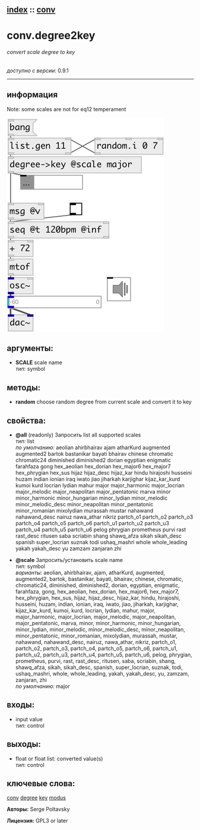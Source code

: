 [index](index.html) :: [conv](category_conv.html)
---

# conv.degree2key

###### convert scale degree to key

*доступно с версии:* 0.9.1

---


## информация
Note: some scales are not for eq12 temperament


[![example](../examples/img/conv.degree2key.jpg)](../examples/pd/conv.degree2key.pd)



## аргументы:

* **SCALE**
scale name<br>
_тип:_ symbol<br>



## методы:

* **random**
choose random degree from current scale and convert it to key<br>




## свойства:

* **@all** (readonly)
Запросить list all supported scales<br>
_тип:_ list<br>
_по умолчанию:_ aeolian ahirbhairav ajam atharKurd augmented augmented2 bartok bastanikar bayati bhairav chinese chromatic chromatic24 diminished diminished2 dorian egyptian enigmatic farahfaza gong hex_aeolian hex_dorian hex_major6 hex_major7 hex_phrygian hex_sus hijaz hijaz_desc hijaz_kar hindu hirajoshi husseini huzam indian ionian iraq iwato jiao jiharkah karjighar kijaz_kar_kurd kumoi kurd locrian lydian mahur major major_harmonic major_locrian major_melodic major_neapolitan major_pentatonic marva minor minor_harmonic minor_hungarian minor_lydian minor_melodic minor_melodic_desc minor_neapolitan minor_pentatonic minor_romanian mixolydian murassah mustar nahawand nahawand_desc nairuz nawa_athar nikriz partch_o1 partch_o2 partch_o3 partch_o4 partch_o5 partch_o6 partch_u1 partch_u2 partch_u3 partch_u4 partch_u5 partch_u6 pelog phrygian prometheus purvi rast rast_desc ritusen saba scriabin shang shawq_afza sikah sikah_desc spanish super_locrian suznak todi ushaq_mashri whole whole_leading yakah yakah_desc yu zamzam zanjaran zhi<br>

* **@scale** 
Запросить/установить scale name<br>
_тип:_ symbol<br>
_варианты:_ aeolian, ahirbhairav, ajam, atharKurd, augmented, augmented2, bartok, bastanikar, bayati, bhairav, chinese, chromatic, chromatic24, diminished, diminished2, dorian, egyptian, enigmatic, farahfaza, gong, hex_aeolian, hex_dorian, hex_major6, hex_major7, hex_phrygian, hex_sus, hijaz, hijaz_desc, hijaz_kar, hindu, hirajoshi, husseini, huzam, indian, ionian, iraq, iwato, jiao, jiharkah, karjighar, kijaz_kar_kurd, kumoi, kurd, locrian, lydian, mahur, major, major_harmonic, major_locrian, major_melodic, major_neapolitan, major_pentatonic, marva, minor, minor_harmonic, minor_hungarian, minor_lydian, minor_melodic, minor_melodic_desc, minor_neapolitan, minor_pentatonic, minor_romanian, mixolydian, murassah, mustar, nahawand, nahawand_desc, nairuz, nawa_athar, nikriz, partch_o1, partch_o2, partch_o3, partch_o4, partch_o5, partch_o6, partch_u1, partch_u2, partch_u3, partch_u4, partch_u5, partch_u6, pelog, phrygian, prometheus, purvi, rast, rast_desc, ritusen, saba, scriabin, shang, shawq_afza, sikah, sikah_desc, spanish, super_locrian, suznak, todi, ushaq_mashri, whole, whole_leading, yakah, yakah_desc, yu, zamzam, zanjaran, zhi<br>
_по умолчанию:_ major<br>



## входы:

* input value<br>
_тип:_ control



## выходы:

* float or float list: converted value(s)<br>
_тип:_ control



## ключевые слова:

[conv](keywords/conv.html)
[degree](keywords/degree.html)
[key](keywords/key.html)
[modus](keywords/modus.html)






**Авторы:** Serge Poltavsky




**Лицензия:** GPL3 or later






